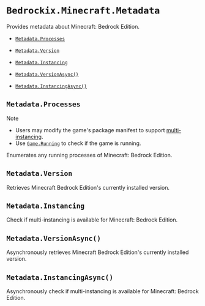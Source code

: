 # `Bedrockix.Minecraft.Metadata`

Provides metadata about Minecraft: Bedrock Edition.

- [`Metadata.Processes`](#metadataprocesses)

- [`Metadata.Version`](#metadataversion)

- [`Metadata.Instancing`](#metadatainstancing)

- [`Metadata.VersionAsync()`](#metadataversionasync)

- [`Metadata.InstancingAsync()`](#metadatainstancingasync)

## `Metadata.Processes`

> [!NOTE]
> - Users may modify the game's package manifest to support [multi-instancing](https://learn.microsoft.com/en-us/windows/uwp/launch-resume/multi-instance-uwp).
> - Use [`Game.Running`](Bedrockix.Minecraft.Game.md#gamerunning) to check if the game is running.

Enumerates any running processes of Minecraft: Bedrock Edition.

## `Metadata.Version`

Retrieves Minecraft Bedrock Edition's currently installed version.

## `Metadata.Instancing`

Check if multi-instancing is available for Minecraft: Bedrock Edition.

## `Metadata.VersionAsync()`

Asynchronously retrieves Minecraft Bedrock Edition's currently installed version.
    
## `Metadata.InstancingAsync()`

Asynchronously check if multi-instancing is available for Minecraft: Bedrock Edition.